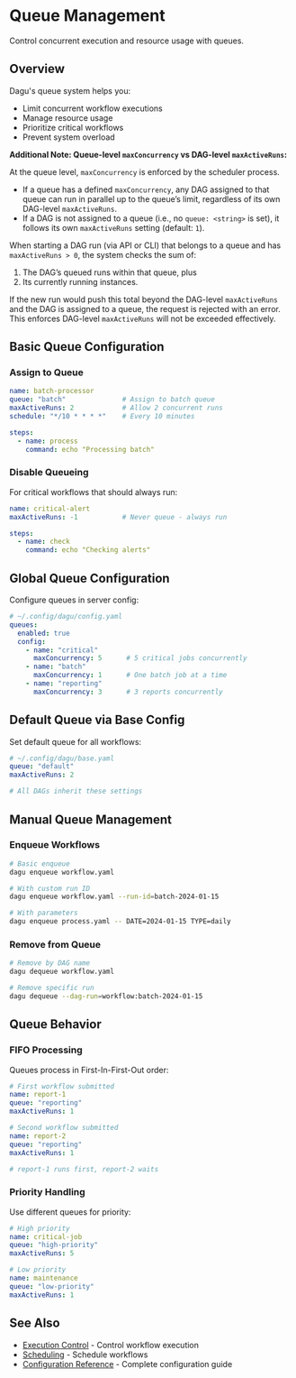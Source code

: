 # Queue Management

Control concurrent execution and resource usage with queues.

## Overview

Dagu's queue system helps you:
- Limit concurrent workflow executions
- Manage resource usage
- Prioritize critical workflows
- Prevent system overload

**Additional Note: Queue-level `maxConcurrency` vs DAG-level `maxActiveRuns`:**

At the queue level, `maxConcurrency` is enforced by the scheduler process.  
- If a queue has a defined `maxConcurrency`, any DAG assigned to that queue can run in parallel up to the queue’s limit, regardless of its own DAG-level `maxActiveRuns`.  
- If a DAG is not assigned to a queue (i.e., no `queue: <string>` is set), it follows its own `maxActiveRuns` setting (default: `1`).  

When starting a DAG run (via API or CLI) that belongs to a queue and has `maxActiveRuns > 0`, the system checks the sum of:  
1. The DAG’s queued runs within that queue, plus  
2. Its currently running instances.  

If the new run would push this total beyond the DAG-level `maxActiveRuns` and the DAG is assigned to a queue, the request is rejected with an error. This enforces DAG-level `maxActiveRuns` will not be exceeded effectively.

## Basic Queue Configuration

### Assign to Queue

```yaml
name: batch-processor
queue: "batch"              # Assign to batch queue
maxActiveRuns: 2            # Allow 2 concurrent runs
schedule: "*/10 * * * *"    # Every 10 minutes

steps:
  - name: process
    command: echo "Processing batch"
```

### Disable Queueing

For critical workflows that should always run:

```yaml
name: critical-alert
maxActiveRuns: -1           # Never queue - always run

steps:
  - name: check
    command: echo "Checking alerts"
```

## Global Queue Configuration

Configure queues in server config:

```yaml
# ~/.config/dagu/config.yaml
queues:
  enabled: true
  config:
    - name: "critical"
      maxConcurrency: 5      # 5 critical jobs concurrently
    - name: "batch"
      maxConcurrency: 1      # One batch job at a time
    - name: "reporting"
      maxConcurrency: 3      # 3 reports concurrently
```

## Default Queue via Base Config

Set default queue for all workflows:

```yaml
# ~/.config/dagu/base.yaml
queue: "default"
maxActiveRuns: 2

# All DAGs inherit these settings
```

## Manual Queue Management

### Enqueue Workflows

```bash
# Basic enqueue
dagu enqueue workflow.yaml

# With custom run ID
dagu enqueue workflow.yaml --run-id=batch-2024-01-15

# With parameters
dagu enqueue process.yaml -- DATE=2024-01-15 TYPE=daily
```

### Remove from Queue

```bash
# Remove by DAG name
dagu dequeue workflow.yaml

# Remove specific run
dagu dequeue --dag-run=workflow:batch-2024-01-15
```

## Queue Behavior

### FIFO Processing

Queues process in First-In-First-Out order:

```yaml
# First workflow submitted
name: report-1
queue: "reporting"
maxActiveRuns: 1

# Second workflow submitted
name: report-2
queue: "reporting"
maxActiveRuns: 1

# report-1 runs first, report-2 waits
```

### Priority Handling

Use different queues for priority:

```yaml
# High priority
name: critical-job
queue: "high-priority"
maxActiveRuns: 5

# Low priority
name: maintenance
queue: "low-priority"
maxActiveRuns: 1
```

## See Also

- [Execution Control](/features/execution-control) - Control workflow execution
- [Scheduling](/features/scheduling) - Schedule workflows
- [Configuration Reference](/configurations/reference) - Complete configuration guide
